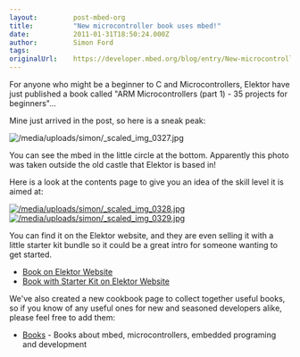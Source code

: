 ```yaml
---
layout:         post-mbed-org
title:          "New microcontroller book uses mbed!"
date:           2011-01-31T18:50:24.000Z
author:         Simon Ford
tags:           
originalUrl:    https://developer.mbed.org/blog/entry/New-microcontroller-book-that-uses-mbed/
---
```


<p>
  For anyone who might be a beginner to C and Microcontrollers,
  Elektor have just published a book called "ARM Microcontrollers
  (part 1) - 35 projects for beginners"...
</p>
<p>
  Mine just arrived in the post, so here is a sneak peak:
</p>
<p>
  <img src=
  "https://developer.mbed.org/media/uploads/simon/_scaled_img_0327.jpg"
  alt="/media/uploads/simon/_scaled_img_0327.jpg" title=
  "/media/uploads/simon/_scaled_img_0327.jpg">
</p>
<p>
  You can see the mbed in the little circle at the bottom.
  Apparently this photo was taken outside the old castle that
  Elektor is based in!
</p>
<p>
  Here is a look at the contents page to give you an idea of the
  skill level it is aimed at:
</p>
<p>
  <a href="/media/uploads/simon/img_0328.jpg"><img src=
  "https://developer.mbed.org/media/uploads/simon/_scaled_img_0328.jpg"
  alt="/media/uploads/simon/_scaled_img_0328.jpg" title=
  "/media/uploads/simon/_scaled_img_0328.jpg"></a> <a href=
  "/media/uploads/simon/img_0329.jpg"><img src=
  "https://developer.mbed.org/media/uploads/simon/_scaled_img_0329.jpg"
  alt="/media/uploads/simon/_scaled_img_0329.jpg" title=
  "/media/uploads/simon/_scaled_img_0329.jpg"></a>
</p>
<p>
  You can find it on the Elektor website, and they are even selling
  it with a little starter kit bundle so it could be a great intro
  for someone wanting to get started.
</p>
<ul>
  <li>
    <a href=
    "http://www.elektor.com/products/books/microcontrollers/arm-microcontrollers-1-(uk).1625568.lynkx"
    rel="nofollow">Book on Elektor Website</a>
  </li>
  <li>
    <a href=
    "http://www.elektor.com/products/combi/electronics/arm-microcontrollers-bundle.35.1630806.lynkx"
    rel="nofollow">Book with Starter Kit on Elektor Website</a>
  </li>
</ul>
<p>
  We've also created a new cookbook page to collect together useful
  books, so if you know of any useful ones for new and seasoned
  developers alike, please feel free to add them:
</p>
<ul>
  <li>
    <a href="/cookbook/Books">Books</a> - Books about mbed,
    microcontrollers, embedded programing and development
  </li>
</ul>

